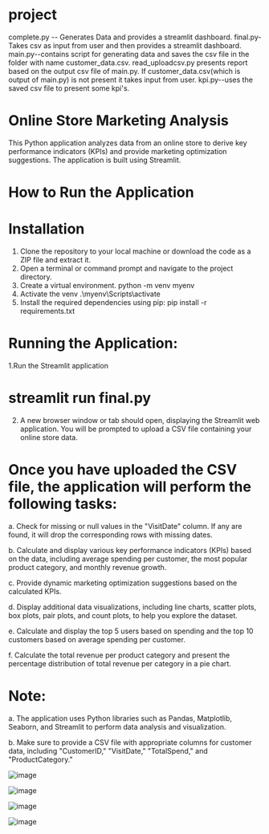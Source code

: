 # project

complete.py -- Generates Data and provides a streamlit dashboard.
final.py- Takes csv as input from user and then provides a streamlit dashboard.
main.py--contains script for generating data and saves the csv file in the folder with name customer_data.csv.
read_uploadcsv.py presents report based on the output csv file of main.py. If customer_data.csv(which is output of main.py) is not present it takes input from user. 
kpi.py--uses the saved csv file to present some kpi's.

# Online Store Marketing Analysis
This Python application analyzes data from an online store to derive key performance indicators (KPIs) and provide marketing optimization suggestions. The application is built using Streamlit.
# How to Run the Application

# Installation
1. Clone the repository to your local machine or download the code as a ZIP file and extract it.
2. Open a terminal or command prompt and navigate to the project directory.
3. Create a virtual environment.
python -m venv myenv
4. Activate the venv
.\myenv\Scripts\activate
5. Install the required dependencies using pip:
pip install -r requirements.txt
# Running the Application:
1.Run the Streamlit application
# streamlit run final.py
2. A new browser window or tab should open, displaying the Streamlit web application. You will be prompted to upload a CSV file containing your online store data.

# Once you have uploaded the CSV file, the application will perform the following tasks:

a. Check for missing or null values in the "VisitDate" column. If any are found, it will drop the corresponding rows with missing dates.

b. Calculate and display various key performance indicators (KPIs) based on the data, including average spending per customer, the most popular product category, and monthly revenue growth.

c. Provide dynamic marketing optimization suggestions based on the calculated KPIs.

d. Display additional data visualizations, including line charts, scatter plots, box plots, pair plots, and count plots, to help you explore the dataset.

e. Calculate and display the top 5 users based on spending and the top 10 customers based on average spending per customer.

f. Calculate the total revenue per product category and present the percentage distribution of total revenue per category in a pie chart.

# Note: 
a. The application uses Python libraries such as Pandas, Matplotlib, Seaborn, and Streamlit to perform data analysis and visualization.

b. Make sure to provide a CSV file with appropriate columns for customer data, including "CustomerID," "VisitDate," "TotalSpend," and "ProductCategory."

![image](https://github.com/dkd99/Python-Project/assets/103329032/ed1c94bd-b549-4445-95cb-7b28398934fb)


![image](https://github.com/dkd99/Python-Project/assets/103329032/8489d3e4-99e4-42aa-a6e6-bacfb7b8495d)

![image](https://github.com/dkd99/Python-Project/assets/103329032/0290ad05-acc7-4784-807e-1f6ec439999d)

![image](https://github.com/dkd99/Python-Project/assets/103329032/7a40e896-d939-4c0c-87ef-0a9e5edbe3c5)



